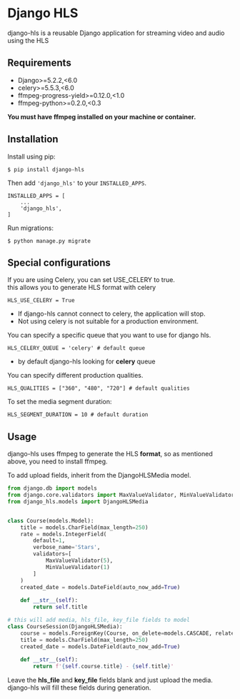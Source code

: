 Django HLS
=============

django-hls is a reusable Django application for streaming video and audio using the HLS

Requirements
------------
- Django>=5.2.2,<6.0                 
- celery>=5.5.3,<6.0                
- ffmpeg-progress-yield>=0.12.0,<1.0 
- ffmpeg-python>=0.2.0,<0.3

**You must have ffmpeg installed on your machine or container.**

Installation
------------

Install using pip:

    $ pip install django-hls

Then add ``'django_hls'`` to your ``INSTALLED_APPS``.

    INSTALLED_APPS = [
        ...
        'django_hls',
    ]
    
Run migrations:

    $ python manage.py migrate

Special configurations
------------

If you are using Celery, you can set USE_CELERY to true. \
this allows you to generate HLS format with celery

    HLS_USE_CELERY = True
- If django-hls cannot connect to celery, the application will stop.
- Not using celery is not suitable for a production environment.

You can specify a specific queue that you want to use for django hls.

    HLS_CELERY_QUEUE = 'celery' # default queue
- by default django-hls looking for **celery** queue

You can specify different production qualities.

    HLS_QUALITIES = ["360", "480", "720"] # default qualities

To set the media segment duration:

    HLS_SEGMENT_DURATION = 10 # default duration

Usage
------------
django-hls uses ffmpeg to generate the HLS **format**, so as mentioned above, you need to install ffmpeg.

To add upload fields, inherit from the DjangoHLSMedia model.

```python
from django.db import models
from django.core.validators import MaxValueValidator, MinValueValidator
from django_hls.models import DjangoHLSMedia


class Course(models.Model):
    title = models.CharField(max_length=250)
    rate = models.IntegerField(
        default=1,
        verbose_name='Stars',
        validators=[
            MaxValueValidator(5),
            MinValueValidator(1)
        ]
    )
    created_date = models.DateField(auto_now_add=True)
    
    def __str__(self):
        return self.title

# this will add media, hls_file, key_file fields to model
class CourseSession(DjangoHLSMedia):
    course = models.ForeignKey(Course, on_delete=models.CASCADE, related_name='course_sessions')
    title = models.CharField(max_length=250)
    created_date = models.DateField(auto_now_add=True)
    
    def __str__(self):
        return f'{self.course.title} - {self.title}'
```

Leave the **hls_file** and **key_file** fields blank and just upload the media. django-hls will fill these fields during generation.



